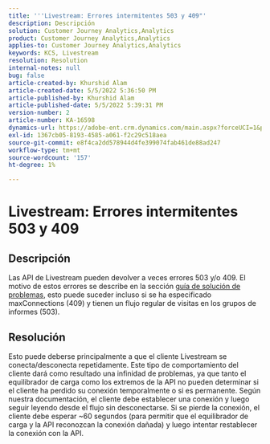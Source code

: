 ```yaml
---
title: '''Livestream: Errores intermitentes 503 y 409"'
description: Descripción
solution: Customer Journey Analytics,Analytics
product: Customer Journey Analytics,Analytics
applies-to: Customer Journey Analytics,Analytics
keywords: KCS, Livestream
resolution: Resolution
internal-notes: null
bug: false
article-created-by: Khurshid Alam
article-created-date: 5/5/2022 5:36:50 PM
article-published-by: Khurshid Alam
article-published-date: 5/5/2022 5:39:31 PM
version-number: 2
article-number: KA-16598
dynamics-url: https://adobe-ent.crm.dynamics.com/main.aspx?forceUCI=1&pagetype=entityrecord&etn=knowledgearticle&id=f02af4ec-99cc-ec11-a7b5-6045bd00dbbc
exl-id: 1367cb05-8193-4585-a061-f2c29c518aea
source-git-commit: e8f4ca2dd578944d4fe399074fab461de88ad247
workflow-type: tm+mt
source-wordcount: '157'
ht-degree: 1%

---
```


# Livestream: Errores intermitentes 503 y 409

## Descripción


Las API de Livestream pueden devolver a veces errores 503 y/o 409. El motivo de estos errores se describe en la sección [guía de solución de problemas](https://github.com/AdobeDocs/analytics-1.4-apis/blob/master/docs/live-stream-api/troubleshooting.md), esto puede suceder incluso si se ha especificado maxConnections (409) y tienen un flujo regular de visitas en los grupos de informes (503).


## Resolución


Esto puede deberse principalmente a que el cliente Livestream se conecta/desconecta repetidamente. Este tipo de comportamiento del cliente dará como resultado una infinidad de problemas, ya que tanto el equilibrador de carga como los extremos de la API no pueden determinar si el cliente ha perdido su conexión temporalmente o si es permanente. Según nuestra documentación, el cliente debe establecer una conexión y luego seguir leyendo desde el flujo sin desconectarse. Si se pierde la conexión, el cliente debe esperar ~60 segundos (para permitir que el equilibrador de carga y la API reconozcan la conexión dañada) y luego intentar restablecer la conexión con la API.
